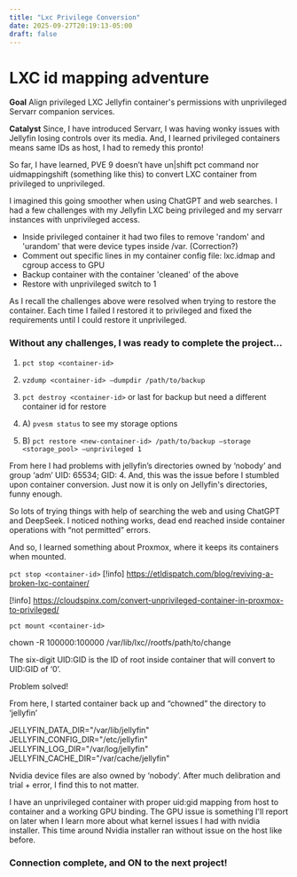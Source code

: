 ```yaml
---
title: "Lxc Privilege Conversion"
date: 2025-09-27T20:19:13-05:00
draft: false
---
```


# LXC id mapping adventure

**Goal** Align privileged LXC Jellyfin container's permissions with unprivileged Servarr companion services.

**Catalyst** Since, I have introduced Servarr, I was having wonky issues with Jellyfin losing controls over its media. And, I learned privileged containers means same IDs as host, I had to remedy this pronto!

So far, I have learned, PVE 9 doesn’t have un|shift pct command nor uidmappingshift (something like this) to convert LXC container from privileged to unprivileged.

I imagined this going smoother when using ChatGPT and web searches. I had a few challenges with my Jellyfin LXC being privileged and my servarr instances with unprivileged access.
- Inside privileged container it had two files to remove 'random' and 'urandom' that were device types inside /var. (Correction?)
- Comment out specific lines in my container config file: lxc.idmap and cgroup access to GPU
- Backup container with the container 'cleaned' of the above
- Restore with unprivileged switch to 1

As I recall the challenges above were resolved when trying to restore the container. Each time I failed I restored it to privileged and fixed the requirements until I could restore it unprivileged.

### Without any challenges, I was ready to complete the project...
1. `pct stop <container-id>`

2. `vzdump <container-id> —dumpdir /path/to/backup`

3. `pct destroy <container-id>` or last for backup but need a different container id for restore

4. A) `pvesm status` to see my storage options

4. B) `pct restore <new-container-id> /path/to/backup —storage <storage_pool> —unprivileged 1`

From here I had problems with jellyfin’s directories owned by ‘nobody’ and group ‘adm’ UID: 65534; GID: 4. And, this was the issue before I stumbled upon container conversion. Just now it is only on Jellyfin's directories, funny enough.

So lots of trying things with help of searching the web and using ChatGPT and DeepSeek. I noticed nothing works, dead end reached inside container operations with “not permitted” errors.

And so, I learned something about Proxmox, where it keeps its containers when mounted.

`pct stop <container-id>`
[!info] https://etldispatch.com/blog/reviving-a-broken-lxc-container/

[!info] https://cloudspinx.com/convert-unprivileged-container-in-proxmox-to-privileged/

`pct mount <container-id>`

chown -R 100000:100000 /var/lib/lxc/<ct-id>/rootfs/path/to/change

The six-digit UID:GID is the ID of root inside container that will convert to UID:GID of ‘0’.

Problem solved!

From here, I started container back up and “chowned” the directory to ‘jellyfin’

JELLYFIN_DATA_DIR="/var/lib/jellyfin"
JELLYFIN_CONFIG_DIR="/etc/jellyfin"
JELLYFIN_LOG_DIR="/var/log/jellyfin"
JELLYFIN_CACHE_DIR="/var/cache/jellyfin"

Nvidia device files are also owned by ‘nobody’. After much delibration and trial + error, I find this to not matter.

I have an unprivileged container with proper uid:gid mapping from host to container and a working GPU binding. The GPU issue is something I'll report on later when I learn more about what kernel issues I had with nvidia installer. This time around Nvidia installer ran without issue on the host like before. 

### Connection complete, and ON to the next project!